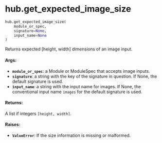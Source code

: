 <div itemscope itemtype="http://developers.google.com/ReferenceObject">
<meta itemprop="name" content="hub.get_expected_image_size" />
</div>

# hub.get_expected_image_size

``` python
hub.get_expected_image_size(
    module_or_spec,
    signature=None,
    input_name=None
)
```

Returns expected [height, width] dimensions of an image input.

#### Args:

* <b>`module_or_spec`</b>: a Module or ModuleSpec that accepts image inputs.
* <b>`signature`</b>: a string with the key of the signature in question.
    If None, the default signature is used.
* <b>`input_name`</b>: a string with the input name for images. If None, the
    conventional input name `images` for the default signature is used.


#### Returns:

A list if integers `[height, width]`.


#### Raises:

* <b>`ValueError`</b>: If the size information is missing or malformed.